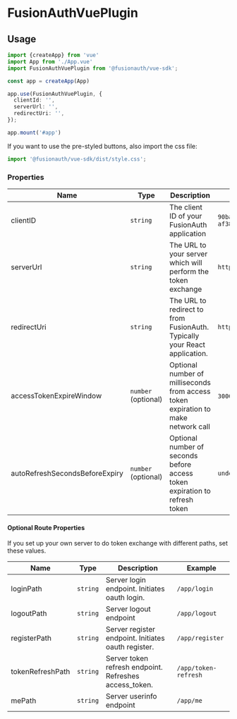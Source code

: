 # FusionAuthVuePlugin

## Usage

```typescript
import {createApp} from 'vue'
import App from './App.vue'
import FusionAuthVuePlugin from '@fusionauth/vue-sdk';

const app = createApp(App)

app.use(FusionAuthVuePlugin, {
  clientId: '',
  serverUrl: '',
  redirectUri: '',
});

app.mount('#app')
```

If you want to use the pre-styled buttons, also import the css file:

```typescript
import '@fusionauth/vue-sdk/dist/style.css';
```

### Properties

| Name                    | Type                                 | Description                                                                       | Example                                |
| ----------------------- | ------------------------------------ | --------------------------------------------------------------------------------- |----------------------------------------|
| clientID                | `string`                             | The client ID of your FusionAuth application                                      | `90ba1caf-c0c1-b30a-af38-3ed438df9fc0` |
| serverUrl               | `string`                             | The URL to your server which will perform the token exchange                      | `https://localhost:9000`               |
| redirectUri             | `string`                             | The URL to redirect to from FusionAuth. Typically your React application.         | `https://localhost:3000`               |
| accessTokenExpireWindow | `number` (optional)                  | Optional number of milliseconds from access token expiration to make network call | `30000` (default)                      |
| autoRefreshSecondsBeforeExpiry | `number` (optional)                  | Optional number of seconds before access token expiration to refresh token | `undefined`                            |

#### Optional Route Properties

If you set up your own server to do token exchange with different paths, set these values.

| Name             | Type     | Description                                            | Example              |
| ---------------- | -------- | ------------------------------------------------------ | -------------------- |
| loginPath        | `string` | Server login endpoint. Initiates oauth login.          | `/app/login`         |
| logoutPath       | `string` | Server logout endpoint                                 | `/app/logout`        |
| registerPath     | `string` | Server register endpoint. Initiates oauth register.    | `/app/register`      |
| tokenRefreshPath | `string` | Server token refresh endpoint. Refreshes access_token. | `/app/token-refresh` |
| mePath           | `string` | Server userinfo endpoint                               | `/app/me`            |
